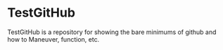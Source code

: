 # TestGitHub
TestGitHub is a repository for showing the bare minimums of github and how to Maneuver, function, etc.

